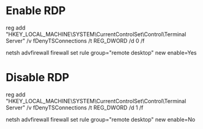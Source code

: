 # Enable RDP

reg add "HKEY_LOCAL_MACHINE\SYSTEM\CurrentControlSet\Control\Terminal Server" /v fDenyTSConnections /t REG_DWORD /d 0 /f

netsh advfirewall firewall set rule group="remote desktop" new enable=Yes

# Disable RDP

reg add "HKEY_LOCAL_MACHINE\SYSTEM\CurrentControlSet\Control\Terminal Server" /v fDenyTSConnections /t REG_DWORD /d 1 /f

netsh advfirewall firewall set rule group="remote desktop" new enable=No

